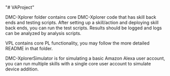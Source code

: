 "# VAProject" 

DMC-Xplorer folder contains core DMC-Xplorer code that has skill back ends and testing scripts. 
After setting up a skill/action and deploying skill back ends, you can run the test scripts. 
Results should be logged and logs can be analyzed by analysis scripts.

VPL contains core PL functionality, you may follow the more detailed README in that folder.

DMC-XplorerSimulator is for simulating a basic Amazon Alexa user account, you can run multiple skills with a single core user account to simulate device addition.
